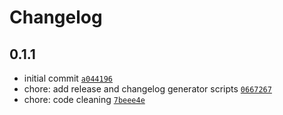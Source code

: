 # Changelog

## 0.1.1

- initial commit [`a044196`](https://github.com/MahdiTa97/range-at-index-typescript/commit/a044196ced2308e8199d83b14eb1762f84ec1259)
- chore: add release and changelog generator scripts [`0667267`](https://github.com/MahdiTa97/range-at-index-typescript/commit/06672676fa42f840515dc640e7fd53f8163e2309)
- chore: code cleaning [`7beee4e`](https://github.com/MahdiTa97/range-at-index-typescript/commit/7beee4e3b61a8a34e542b4448c6bdf726d8b93d4)
